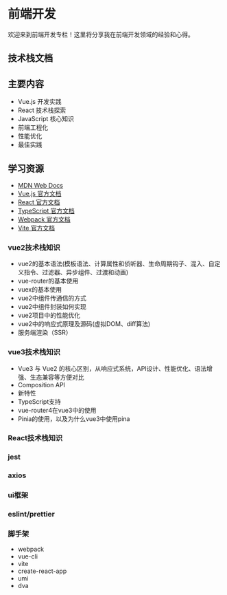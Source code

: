 # 前端开发

欢迎来到前端开发专栏！这里将分享我在前端开发领域的经验和心得。

## 技术栈文档



## 主要内容

- Vue.js 开发实践
- React 技术栈探索
- JavaScript 核心知识
- 前端工程化
- 性能优化
- 最佳实践

## 学习资源

- [MDN Web Docs](https://developer.mozilla.org/)
- [Vue.js 官方文档](https://vuejs.org/)
- [React 官方文档](https://reactjs.org/)
- [TypeScript 官方文档](https://www.typescriptlang.org/)
- [Webpack 官方文档](https://webpack.js.org/)
- [Vite 官方文档](https://vitejs.dev/)

### vue2技术栈知识
  - vue2的基本语法(模板语法、计算属性和侦听器、生命周期钩子、混入、自定义指令、过滤器、异步组件、过渡和动画)
  - vue-router的基本使用
  - vuex的基本使用
  - vue2中组件传通信的方式
  - vue2中组件封装如何实现
  - vue2项目中的性能优化
  - vue2中的响应式原理及源码(虚拟DOM、diff算法)
  - 服务端渲染（SSR）
### vue3技术栈知识
  - Vue3 与 Vue2 的核心区别，从响应式系统，API设计、性能优化、语法增强、生态兼容等方便对比
  - Composition API
  - 新特性
  - TypeScript支持
  - vue-router4在vue3中的使用
  - Pinia的使用，以及为什么vue3中使用pina
### React技术栈知识
### jest
### axios
### ui框架
### eslint/prettier
### 脚手架
- webpack
- vue-cli
- vite
- create-react-app
- umi
- dva


